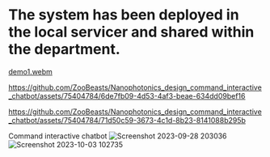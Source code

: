 # The system has been deployed in the local servicer and shared within the department.
[demo1.webm](https://github.com/ZooBeasts/Nanophotonics_design_command_interactive_chatbot/assets/75404784/7bc6169c-2511-4fa5-94ca-9fe419a43815)

https://github.com/ZooBeasts/Nanophotonics_design_command_interactive_chatbot/assets/75404784/6de7fb09-4d53-4af3-beae-634dd09bef16

https://github.com/ZooBeasts/Nanophotonics_design_command_interactive_chatbot/assets/75404784/71d50c59-3673-4c1d-8b23-8141088b295b








Command interactive chatbot
![Screenshot 2023-09-28 203036](https://github.com/ZooBeasts/Group_website_command_interactive_chatbot/assets/75404784/b28ba854-4f54-4e3a-a7a0-bdeeb99420a9)  ![Screenshot 2023-10-03 102735](https://github.com/ZooBeasts/Nanophotonics_design_command_interactive_chatbot/assets/75404784/de434893-4e52-4ff9-beb3-d608ffed2477)



